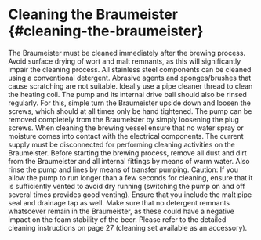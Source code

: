 # Cleaning the Braumeister {#cleaning-the-braumeister}

The Braumeister must be cleaned immediately after the brewing process. Avoid surface drying of wort and malt remnants, as this will significantly impair the cleaning process. All stainless steel components can be cleaned using a conventional detergent. Abrasive agents and sponges/brushes that cause scratching are not suitable. Ideally use a pipe cleaner thread to clean the heating coil. The pump and its internal drive ball should also be rinsed regularly. For this, simple turn the Braumeister upside down and loosen the screws, which should at all times only be hand tightened. The pump can be removed completely from the Braumeister by simply loosening the plug screws. When cleaning the brewing vessel ensure that no water spray or moisture comes into contact with the electrical components. The current supply must be disconnected for performing cleaning activities on the Braumeister. Before starting the brewing process, remove all dust and dirt from the Braumeister and all internal fittings by means of warm water. Also rinse the pump and lines by means of transfer pumping. Caution: If you allow the pump to run longer than a few seconds for cleaning, ensure that it is sufficiently vented to avoid dry running (switching the pump on and off several times provides good venting). Ensure that you include the malt pipe seal and drainage tap as well. Make sure that no detergent remnants whatsoever remain in the Braumeister, as these could have a negative impact on the foam stability of the beer. Please refer to the detailed cleaning instructions on page 27 (cleaning set available as an accessory).